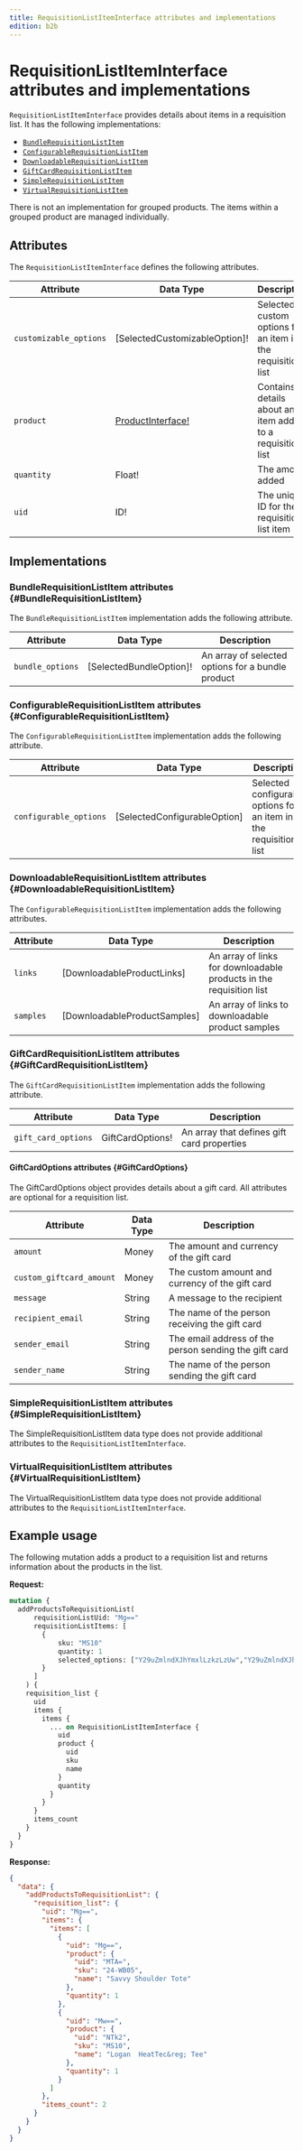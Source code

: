 ```yaml
---
title: RequisitionListItemInterface attributes and implementations
edition: b2b
---
```


# RequisitionListItemInterface attributes and implementations

`RequisitionListItemInterface` provides details about items in a requisition list. It has the following implementations:

*  [`BundleRequisitionListItem`](#BundleRequisitionListItem)
*  [`ConfigurableRequisitionListItem`](#ConfigurableRequisitionListItem)
*  [`DownloadableRequisitionListItem`](#DownloadableRequisitionListItem)
*  [`GiftCardRequisitionListItem`](#GiftCardRequisitionListItem)
*  [`SimpleRequisitionListItem`](#SimpleRequisitionListItem)
*  [`VirtualRequisitionListItem`](#VirtualRequisitionListItem)

<InlineAlert variant="info" slots="text" />

There is not an implementation for grouped products. The items within a grouped product are managed individually.

## Attributes

The `RequisitionListItemInterface` defines the following attributes.

Attribute |  Data Type | Description
--- | --- | ---
`customizable_options` | [SelectedCustomizableOption]! | Selected custom options for an item in the requisition list
`product` | [ProductInterface!](../../../products/interfaces/index.md) | Contains details about an item added to a requisition list
`quantity` | Float! | The amount added
`uid` | ID! | The unique ID for the requisition list item

## Implementations

### BundleRequisitionListItem attributes {#BundleRequisitionListItem}

The `BundleRequisitionListItem` implementation adds the following attribute.

Attribute |  Data Type | Description
--- | --- | ---
`bundle_options`| [SelectedBundleOption]! | An array of selected options for a bundle product

### ConfigurableRequisitionListItem attributes {#ConfigurableRequisitionListItem}

The `ConfigurableRequisitionListItem` implementation adds the following attribute.

Attribute |  Data Type | Description
--- | --- | ---
`configurable_options`| [SelectedConfigurableOption] | Selected configurable options for an item in the requisition list

### DownloadableRequisitionListItem attributes {#DownloadableRequisitionListItem}

The `ConfigurableRequisitionListItem` implementation adds the following attributes.

Attribute |  Data Type | Description
--- | --- | ---
`links`| [DownloadableProductLinks] | An array of links for downloadable products in the requisition list
`samples` | [DownloadableProductSamples] | An array of links to downloadable product samples

### GiftCardRequisitionListItem attributes {#GiftCardRequisitionListItem}

The `GiftCardRequisitionListItem` implementation adds the following attribute.

Attribute |  Data Type | Description
--- | --- | ---
`gift_card_options` | GiftCardOptions! | An array that defines gift card properties

#### GiftCardOptions attributes {#GiftCardOptions}

The GiftCardOptions object provides details about a gift card. All attributes are optional for a requisition list.

Attribute |  Data Type | Description
--- | --- | ---
`amount`| Money | The amount and currency of the gift card
`custom_giftcard_amount` | Money | The custom amount and currency of the gift card
`message` | String | A message to the recipient
`recipient_email` | String | The name of the person receiving the gift card
`sender_email` | String | The email address of the person sending the gift card
`sender_name` | String | The name of the person sending the gift card

### SimpleRequisitionListItem attributes {#SimpleRequisitionListItem}

The SimpleRequisitionListItem data type does not provide additional attributes to the `RequisitionListItemInterface`.

### VirtualRequisitionListItem attributes {#VirtualRequisitionListItem}

The VirtualRequisitionListItem data type does not provide additional attributes to the `RequisitionListItemInterface`.

## Example usage

The following mutation adds a product to a requisition list and returns information about the products in the list.

**Request:**

```graphql
mutation {
  addProductsToRequisitionList(
      requisitionListUid: "Mg=="
      requisitionListItems: [
        {
            sku: "MS10"
            quantity: 1
            selected_options: ["Y29uZmlndXJhYmxlLzkzLzUw","Y29uZmlndXJhYmxlLzE2MC8xNjg"]
        }
      ]
    ) {
    requisition_list {
      uid
      items {
        items {
          ... on RequisitionListItemInterface {
            uid
            product {
              uid
              sku
              name
            }
            quantity
          }
        }
      }
      items_count
    }
  }
}
```

**Response:**

```json
{
  "data": {
    "addProductsToRequisitionList": {
      "requisition_list": {
        "uid": "Mg==",
        "items": {
          "items": [
            {
              "uid": "Mg==",
              "product": {
                "uid": "MTA=",
                "sku": "24-WB05",
                "name": "Savvy Shoulder Tote"
              },
              "quantity": 1
            },
            {
              "uid": "Mw==",
              "product": {
                "uid": "NTk2",
                "sku": "MS10",
                "name": "Logan  HeatTec&reg; Tee"
              },
              "quantity": 1
            }
          ]
        },
        "items_count": 2
      }
    }
  }
}
```
